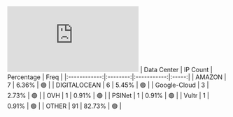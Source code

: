![Diagramm](https://github.com/obajay/StateSync-snapshots/blob/main/Projects/Kyve/1/README.md)
| Data Center | IP Count | Percentage | Freq |
|:------------:|:--------:|:-----------:|:-----:|
| AMAZON | 7 | 6.36% | 🟢 |
| DIGITALOCEAN | 6 | 5.45% | 🟢 |
| Google-Cloud | 3 | 2.73% | 🟢 |
| OVH | 1 | 0.91% | 🟢 |
| PSINet | 1 | 0.91% | 🟢 |
| Vultr | 1 | 0.91% | 🟢 |
| OTHER | 91 | 82.73% | 🟢 |